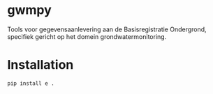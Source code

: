 # gwmpy
 Tools voor gegevensaanlevering aan de Basisregistratie Ondergrond, specifiek gericht op het domein grondwatermonitoring.

 
# Installation
 
 `pip install e .`

